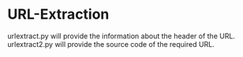 # URL-Extraction
urlextract.py will provide the information about the header of the URL.
urlextract2.py will provide the source code of the required URL.
